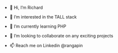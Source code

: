 - 👋 Hi, I’m Richard

- 👀 I’m interested in the TALL stack

- 🌱 I’m currently learning PHP

- 💞️ I’m looking to collaborate on any exciting projects

- 📫 Reach me on Linkedin @rangapin

